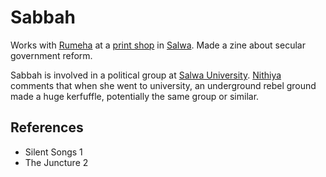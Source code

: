 # Sabbah
Works with [Rumeha](Person/Rumeha.md) at a [print shop](Location/AA-Xerox.md) in [Salwa](Location/Salwa.md). Made a zine about secular government reform.

Sabbah is involved in a political group at [Salwa University](Location/Salwa%20University.md). [Nithiya](Person/Nithiya.md) comments that when she went to university, an underground rebel ground made a huge kerfuffle, potentially the same group or similar.

## References
- Silent Songs 1
- The Juncture 2
